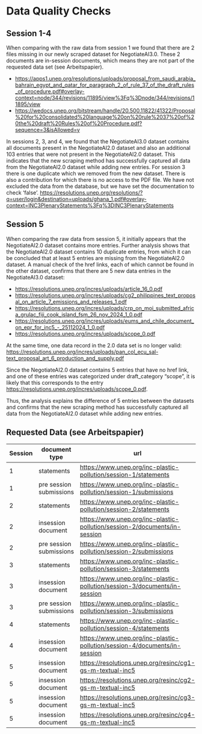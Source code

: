 # Data Quality Checks

## Session 1-4

When comparing with the raw data from session 1 we found that there are 2 files missing in our newly scraped dataset for NegotiateAI3.0. These 2 documents are in-session documents, which means they are not part of the requested data set (see Arbeitspapier).

- <https://apps1.unep.org/resolutions/uploads/proposal_from_saudi_arabia_bahrain_egypt_and_qatar_for_paragraph_2_of_rule_37_of_the_draft_rules_of_procedure.pdf#overlay-context=node/344/revisions/11895/view%3Fq%3Dnode/344/revisions/11895/view>
- <https://wedocs.unep.org/bitstream/handle/20.500.11822/41322/Proposal%20for%20consolidated%20language%20on%20rule%2037%20of%20the%20draft%20Rules%20of%20Procedure.pdf?sequence=3&isAllowed=y>

In sessions 2, 3, and 4, we found that the NegotiateAI3.0 dataset contains all documents present in the NegotiateAI2.0 dataset and also an additional 103 entries that were not present in the NegotiateAI2.0 dataset. This indicates that the new scraping method has successfully captured all data from the NegotiateAI2.0 dataset while adding new entries. For session 3 there is one duplicate which we removed from the new dataset. There is also a contribution for which there is no access to the PDF file. We have not excluded the data from the database, but we have set the documentation to check ‘false’. <https://resolutions.unep.org/resolutions/?q=user/login&destination=uploads/ghana_1.pdf#overlay-context=INC3PlenaryStatements%3Fq%3DINC3PlenaryStatements>

## Session 5

When comparing the raw data from session 5, it initially appears that the NegotiateAI2.0 dataset contains more entries. Further analysis shows that the NegotiateAI2.0 dataset contains 10 duplicate entries, from which it can be concluded that at least 5 entries are missing from the NegotiateAI2.0 dataset. A manual check of the href links, each of which cannot be found in the other dataset, confirms that there are 5 new data entries in the NegotiateAI3.0 dataset:

- <https://resolutions.unep.org/incres/uploads/article_16_0.pdf>
- <https://resolutions.unep.org/incres/uploads/cg2_philippines_text_proposal_on_article_7_emissions_and_releases_1.pdf>
- <https://resolutions.unep.org/incres/uploads/crp_on_moi_submitted_africa_grulac_fiji_cook_island_fsm_26_nov_2024_1_0.pdf>
- <https://resolutions.unep.org/incres/uploads/eums_and_chile_document_on_epr_for_inc5_-_25112024_1_0.pdf>
- <https://resolutions.unep.org/incres/uploads/scope_0.pdf>

At the same time, one data record in the 2.0 data set is no longer valid: <https://resolutions.unep.org/incres/uploads/pan_col_ecu_sal-text_proposal_art_6_production_and_supply.pdf>

Since the NegotiateAI2.0 dataset contains 5 entries that have no href link, and one of these entries was categorized under draft_category “scope”, it is likely that this corresponds to the entry <https://resolutions.unep.org/incres/uploads/scope_0.pdf>.

Thus, the analysis explains the difference of 5 entries between the datasets and confirms that the new scraping method has successfully captured all data from the NegotiateAI2.0 dataset while adding new entries.

## Requested Data (see Arbeitspapier)

| Session | document type                | url                                                                       |
|---------|------------------------------|---------------------------------------------------------------------------|
| 1       | statements                   | https://www.unep.org/inc-plastic-pollution/session-1/statements           |
| 1       | pre session submissions      | https://www.unep.org/inc-plastic-pollution/session-1/submissions          |
| 2       | statements                   | https://www.unep.org/inc-plastic-pollution/session-2/statements           |
| 2       | insession document           | https://www.unep.org/inc-plastic-pollution/session-2/documents/in-session |
| 2       | pre session submissions      | https://www.unep.org/inc-plastic-pollution/session-2/submissions          |
| 3       | statements                   | https://www.unep.org/inc-plastic-pollution/session-3/statements           |
| 3       | insession document           | https://www.unep.org/inc-plastic-pollution/session-3/documents/in-session |
| 3       | pre session submissions      | https://www.unep.org/inc-plastic-pollution/session-3/submissions          |
| 4       | statements                   | https://www.unep.org/inc-plastic-pollution/session-4/statements           |
| 4       | insession document           | https://www.unep.org/inc-plastic-pollution/session-4/documents/in-session |
| 5       | insession document           | https://resolutions.unep.org/resinc/cg1-gs-m-textual-inc5                 |
| 5       | insession document           | https://resolutions.unep.org/resinc/cg2-gs-m-textual-inc5                 |
| 5       | insession document           | https://resolutions.unep.org/resinc/cg3-gs-m-textual-inc5                 |
| 5       | insession document           | https://resolutions.unep.org/resinc/cg4-gs-m-textual-inc5                 |
